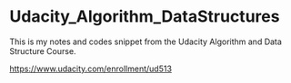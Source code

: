 # Udacity_Algorithm_DataStructures

This is my notes and codes snippet from the Udacity Algorithm and Data Structure Course.

https://www.udacity.com/enrollment/ud513
